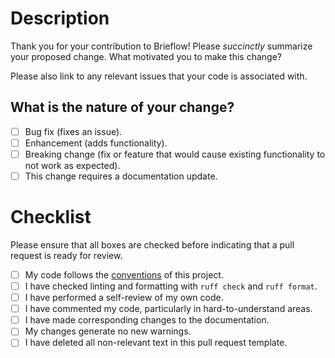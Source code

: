 <!-- _modified from [EmbeddedArtistry](https://embeddedartistry.com/blog/2017/08/04/a-github-pull-request-template-for-your-projects/)_ -->

# Description

Thank you for your contribution to Brieflow!
Please _succinctly_ summarize your proposed change.
What motivated you to make this change?

Please also link to any relevant issues that your code is associated with.

## What is the nature of your change?

- [ ] Bug fix (fixes an issue).
- [ ] Enhancement (adds functionality).
- [ ] Breaking change (fix or feature that would cause existing functionality to not work as expected).
- [ ] This change requires a documentation update.

# Checklist

Please ensure that all boxes are checked before indicating that a pull request is ready for review.

- [ ] My code follows the [conventions](https://github.com/cheeseman-lab/brieflow?tab=readme-ov-file#conventions) of this project.
- [ ] I have checked linting and formatting with `ruff check` and `ruff format`.
- [ ] I have performed a self-review of my own code.
- [ ] I have commented my code, particularly in hard-to-understand areas.
- [ ] I have made corresponding changes to the documentation.
- [ ] My changes generate no new warnings.
- [ ] I have deleted all non-relevant text in this pull request template.
